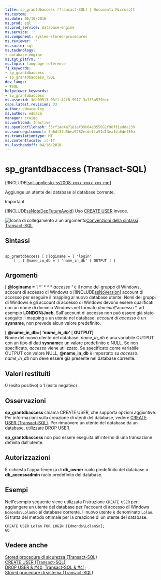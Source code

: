 ```yaml
---
title: sp_grantdbaccess (Transact-SQL) | Documenti Microsoft
ms.custom: ''
ms.date: 06/10/2016
ms.prod: sql
ms.prod_service: database-engine
ms.service: ''
ms.component: system-stored-procedures
ms.reviewer: ''
ms.suite: sql
ms.technology:
- database-engine
ms.tgt_pltfrm: ''
ms.topic: language-reference
f1_keywords:
- sp_grantdbaccess
- sp_grantdbaccess_TSQL
dev_langs:
- TSQL
helpviewer_keywords:
- sp_grantdbaccess
ms.assetid: 3eb09513-03f1-42f8-9917-3a1f3a579bec
caps.latest.revision: 33
author: edmacauley
ms.author: edmaca
manager: craigg
ms.workload: Inactive
ms.openlocfilehash: 35cf1ad4a7181ef39b04e355092f98ff1adda230
ms.sourcegitcommit: 7a6df3fd5bea9282ecdeffa94d13ea1da6def80a
ms.translationtype: MT
ms.contentlocale: it-IT
ms.lasthandoff: 04/16/2018
---
```

# <a name="spgrantdbaccess-transact-sql"></a>sp_grantdbaccess (Transact-SQL)
[!INCLUDE[tsql-appliesto-ss2008-xxxx-xxxx-xxx-md](../../includes/tsql-appliesto-ss2008-xxxx-xxxx-xxx-md.md)]

  Aggiunge un utente del database al database corrente.  
  
> [!IMPORTANT]  
>  [!INCLUDE[ssNoteDepFutureAvoid](../../includes/ssnotedepfutureavoid-md.md)] Uso [CREATE USER](../../t-sql/statements/create-user-transact-sql.md) invece.  
  
 ![Icona di collegamento a un argomento](../../database-engine/configure-windows/media/topic-link.gif "Icona di collegamento a un argomento")[Convenzioni della sintassi Transact-SQL](../../t-sql/language-elements/transact-sql-syntax-conventions-transact-sql.md)  
  
## <a name="syntax"></a>Sintassi  
  
```  
  
sp_grantdbaccess [ @loginame = ] 'login'  
    [ , [ @name_in_db = ] 'name_in_db' [ OUTPUT ] ]  
```  
  
## <a name="arguments"></a>Argomenti  
 [  **@loginame =** ]  **' * * * accesso* **'** è il nome del gruppo di Windows, account di accesso di Windows o [!INCLUDE[ssNoVersion](../../includes/ssnoversion-md.md)] account di accesso per eseguire il mapping al nuovo database utente. Nomi dei gruppi di Windows e gli account di accesso di Windows devono essere qualificati con un nome di dominio Windows nel formato *dominio*\\*accesso *, ad esempio **LONDON\Joeb**. Sull'account di accesso non può essere già stato eseguito il mapping a un utente nel database. *account di accesso* è un **sysname**, non prevede alcun valore predefinito.  
  
 [  **@name_in_db=**] **'***name_in_db***'** [ **OUTPUT**]  
 Nome del nuovo utente del database. *name_in_db* è una variabile OUTPUT con un tipo di dati **sysname**e un valore predefinito è NULL. Se non specificato, *accesso* viene utilizzato. Se specificato come variabile OUTPUT con valore NULL, **@name_in_db** è impostato su *accesso*. *name_in_db* non deve essere già presente nel database corrente.  
  
## <a name="return-code-values"></a>Valori restituiti  
 0 (esito positivo) o 1 (esito negativo)  
  
## <a name="remarks"></a>Osservazioni  
 **sp_grantdbaccess** chiama CREATE USER, che supporta opzioni aggiuntive. Per informazioni sulla creazione di utenti del database, vedere [CREATE USER &#40;Transact-SQL&#41;](../../t-sql/statements/create-user-transact-sql.md). Per rimuovere un utente del database da un database, utilizzare [DROP USER](../../t-sql/statements/drop-user-transact-sql.md).  
  
 **sp_grantdbaccess** non può essere eseguita all'interno di una transazione definita dall'utente.  
  
## <a name="permissions"></a>Autorizzazioni  
 È richiesta l'appartenenza di **db_owner** ruolo predefinito del database o **db_accessadmin** ruolo predefinito del database.  
  
## <a name="examples"></a>Esempi  
 Nell'esempio seguente viene utilizzata l'istruzione `CREATE USER` per aggiungere un utente del database per l'account di accesso di Windows `Edmonds\LolanSo` al database corrente. Il nuovo utente è denominato `Lolan`. Si tratta del metodo ottimale per la creazione di un utente del database.  
  
```  
CREATE USER Lolan FOR LOGIN [Edmonds\LolanSo];  
GO  
```  
  
## <a name="see-also"></a>Vedere anche  
 [Stored procedure di sicurezza &#40;Transact-SQL&#41;](../../relational-databases/system-stored-procedures/security-stored-procedures-transact-sql.md)   
 [CREATE USER &#40;Transact-SQL&#41;](../../t-sql/statements/create-user-transact-sql.md)   
 [DROP USER & #40; Transact-SQL & #41;](../../t-sql/statements/drop-user-transact-sql.md)   
 [Stored procedure di sistema &#40;Transact-SQL&#41;](../../relational-databases/system-stored-procedures/system-stored-procedures-transact-sql.md)  
  
  
